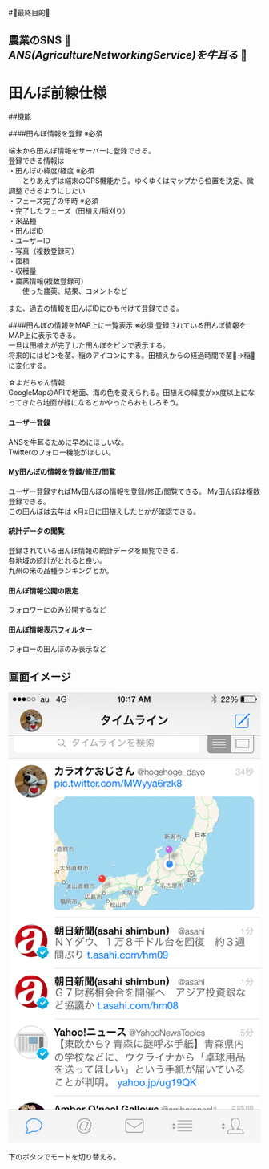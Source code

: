 #:rice_ball:最終目的:rice:

## 農業のSNS :ear_of_rice: *ANS(AgricultureNetworkingService)を牛耳る* :rice_scene:

# 田んぼ前線仕様

##機能

####田んぼ情報を登録 ※必須

端末から田んぼ情報をサーバーに登録できる。  
登録できる情報は  
・田んぼの緯度/経度  ※必須  
　　とりあえずは端末のGPS機能から。ゆくゆくはマップから位置を決定、微調整できるようにしたい  
・フェーズ完了の年時 ※必須  
・完了したフェーズ（田植え/稲刈り）  
・米品種  
・田んぼID  
・ユーザーID  
・写真（複数登録可）  
・面積  
・収穫量  
・農薬情報(複数登録可)  
　　使った農薬、結果、コメントなど  

また、過去の情報を田んぼIDにひも付けて登録できる。

####田んぼの情報をMAP上に一覧表示 ※必須
登録されている田んぼ情報をMAP上に表示できる。  
一旦は田植えが完了した田んぼをピンで表示する。  
将来的にはピンを苗、稲のアイコンにする。田植えからの経過時間で苗:bamboo:→稲:ear_of_rice: に変化する。

 ☆よだちゃん情報  
GoogleMapのAPIで地面、海の色を変えられる。田植えの緯度がxx度以上になってきたら地面が緑になるとかやったらおもしろそう。

#### ユーザー登録
ANSを牛耳るために早めにほしいな。  
Twitterのフォロー機能がほしい。

#### My田んぼの情報を登録/修正/閲覧
ユーザー登録すればMy田んぼの情報を登録/修正/閲覧できる。
My田んぼは複数登録できる。  
この田んぼは去年は x月x日に田植えしたとかが確認できる。

#### 統計データの閲覧
登録されている田んぼ情報の統計データを閲覧できる.    
各地域の統計がとれると良い。  
九州の米の品種ランキングとか。  

#### 田んぼ情報公開の限定
フォロワーにのみ公開するなど

#### 田んぼ情報表示フィルター
フォローの田んぼのみ表示など

## 画面イメージ
![](TOP.PNG)

下のボタンでモードを切り替える。
